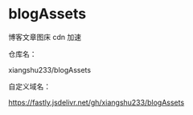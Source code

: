 # blogAssets
博客文章图床  cdn 加速

仓库名：

xiangshu233/blogAssets

自定义域名：

https://fastly.jsdelivr.net/gh/xiangshu233/blogAssets
